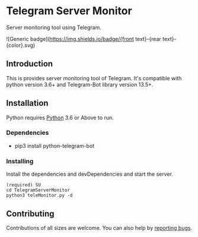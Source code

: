 # Telegram Server Monitor

Server monitoring tool using Telegram.

![Generic badge](https://img.shields.io/badge/{front text}-{rear text}-{color}.svg)

## Introduction

This is provides server monitoring tool of Telegram. It's compatible with python version 3.6+ and Telegram-Bot library version 13.5+.

## Installation

Python requires [Python](https://www.python.org/downloads/release/python-369/) 3.6 or Above to run.

### Dependencies ###

* pip3 install python-telegram-bot

### Installing ###

Install the dependencies and devDependencies and start the server.

```shell
(required) SU
cd TelegramServerMonitor
python3 teleMonitor.py -d
```

## Contributing

Contributions of all sizes are welcome. You can also help by [reporting bugs](https://github.com/tavris/TelegramServerMonitor/issues).
